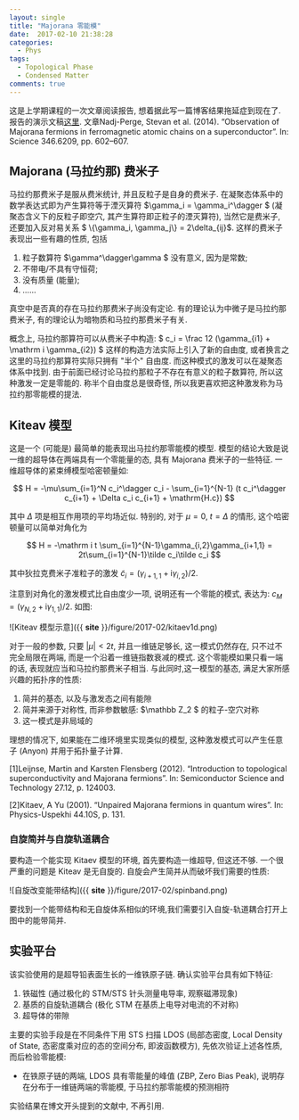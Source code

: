 ```yaml
---
layout: single
title: "Majorana 零能模"
date:  2017-02-10 21:38:28
categories:
  - Phys
tags:
  - Topological Phase
  - Condensed Matter
comments: true
---
```

这是上学期课程的一次文章阅读报告, 想着据此写一篇博客结果拖延症到现在了.
报告的演示文稿[这里](https://github.com/CareF/Majorana-Science346-6209-602-607). 
文章Nadj-Perge, Stevan et al. (2014). “Observation of Majorana fermions in
ferromagnetic atomic chains on a superconductor”. In: Science
346.6209, pp. 602–607.

## Majorana (马拉约那) 费米子
马拉约那费米子是服从费米统计, 并且反粒子是自身的费米子.
在凝聚态体系中的数学表达式即为产生算符等于湮灭算符 $\gamma_i = \gamma_i^\dagger $ 
(凝聚态含义下的反粒子即空穴, 其产生算符即正粒子的湮灭算符), 
当然它是费米子, 还要加入反对易关系 $ \\{\gamma_i, \gamma_j\\} = 2\delta_{ij}$. 
这样的费米子表现出一些有趣的性质, 包括

1. 粒子数算符 $\gamma^\dagger\gamma $ 没有意义, 因为是常数; 
2. 不带电/不具有守恒荷; 
3. 没有质量 (能量);
4. ...... 

真空中是否真的存在马拉约那费米子尚没有定论.
有的理论认为中微子是马拉约那费米子, 有的理论认为暗物质和马拉约那费米子有关.

概念上, 马拉约那算符可以从费米子中构造: 
$
c_i = \frac 12 (\gamma_{i1} + \mathrm i \gamma_{i2})
$
这样的构造方法实际上引入了新的自由度, 或者换言之这里的马拉约那算符实际只拥有
"半个" 自由度. 而这种模式的激发可以在凝聚态体系中找到.
由于前面已经讨论马拉约那粒子不存在有意义的粒子数算符,
所以这种激发一定是零能的. 
称半个自由度总是很奇怪, 所以我更喜欢把这种激发称为马拉约那零能模的提法. 

## Kiteav 模型
这是一个 (可能是) 最简单的能表现出马拉约那零能模的模型. 模型的结论大致是说一维的超导体在两端具有一个零能量的态, 具有 Majorana 费米子的一些特征. 
一维超导体的紧束缚模型哈密顿量如: 

$$
H = -\mu\sum_{i=1}^N c_i^\dagger c_i - \sum_{i=1}^{N-1} (t c_i^\dagger
c_{i+1} + \Delta c_i c_{i+1} + \mathrm{H.c})
$$

其中 $\Delta$ 项是相互作用项的平均场近似. 特别的, 对于 $\mu=0$, $t=\Delta$
的情形, 这个哈密顿量可以简单对角化为

$$
H = -\mathrm i t \sum_{i=1}^{N-1}\gamma_{i,2}\gamma_{i+1,1} =
2t\sum_{i=1}^{N-1}\tilde c_i\tilde c_i
$$

其中狄拉克费米子准粒子的激发 $\tilde c_i=(\gamma_{i+1, 1}+\mathrm i\gamma_{i,
2})/2$. 

注意到对角化的激发模式比自由度少一项, 说明还有一个零能的模式, 表达为: 
$c_M = (\gamma_{N,2} + \mathrm i \gamma_{1,1})/2$. 如图: 

![Kiteav 模型示意]({{ __site__ }}/figure/2017-02/kitaev1d.png)

对于一般的参数, 只要 $|\mu|<2t$, 并且一维链足够长, 这一模式仍然存在,
只不过不完全局限在两端, 而是一个沿着一维链指数衰减的模式.
这个零能模如果只看一端的话, 表现就应当和马拉约那费米子相当.
与此同时,这一模型的基态, 满足大家所感兴趣的拓扑序的性质: 

1. 简并的基态, 以及与激发态之间有能隙
2. 简并来源于对称性, 而非参数敏感: $\mathbb Z_2 $ 的粒子-空穴对称
3. 这一模式是非局域的

理想的情况下, 如果能在二维环境里实现类似的模型, 这种激发模式可以产生任意子
(Anyon) 并用于拓扑量子计算.

[1]Leijnse, Martin and Karsten Flensberg (2012). “Introduction to topological
superconductivity and Majorana fermions”. In:
Semiconductor Science and Technology 27.12, p. 124003.

[2]Kitaev, A Yu (2001). “Unpaired Majorana fermions in quantum wires”. In:
Physics-Uspekhi 44.10S, p. 131.

### 自旋简并与自旋轨道耦合
要构造一个能实现 Kitaev 模型的环境, 首先要构造一维超导, 但这还不够.
一个很严重的问题是 Kiteav 是无自旋的. 自旋会产生简并从而破坏我们需要的性质: 

![自旋改变能带结构]({{ __site__  }}/figure/2017-02/spinband.png)

要找到一个能带结构和无自旋体系相似的环境,我们需要引入自旋-轨道耦合打开上图中的能带简并. 

## 实验平台
该实验使用的是超导铅表面生长的一维铁原子链. 确认实验平台具有如下特征: 

1. 铁磁性 (通过极化的 STM/STS 针头测量电导率, 观察磁滞现象) 
2. 基质的自旋轨道耦合 (极化 STM 在基质上电导对电流的不对称) 
3. 超导体的带隙

主要的实验手段是在不同条件下用 STS 扫描 LDOS (局部态密度, Local Density of
State, 态密度乘对应的态的空间分布, 即波函数模方), 先依次验证上述各性质,
而后检验零能模: 

- 在铁原子链的两端, LDOS 具有零能量的峰值 (ZBP, Zero Bias Peak),
	说明存在分布于一维链两端的零能模, 于马拉约那零能模的预测相符

实验结果在博文开头提到的文献中, 不再引用.



